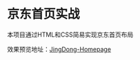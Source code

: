 # 京东首页实战
本项目通过HTML和CSS简易实现京东首页布局

效果预览地址：[JingDong-Homepage](https://victorelf.github.io/JingDong-Homepage/)
